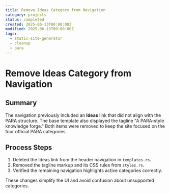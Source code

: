 ```yaml
---
title: Remove Ideas Category from Navigation
category: projects
status: completed
created: 2025-06-13T00:00:00Z
modified: 2025-06-13T00:00:00Z
tags:
  - static-site-generator
  - cleanup
  - para
---
```


# Remove Ideas Category from Navigation

## Summary

The navigation previously included an **Ideas** link that did not align with the PARA structure. The base template also displayed the tagline "A PARA-style knowledge forge." Both items were removed to keep the site focused on the four official PARA categories.

## Process Steps

1. Deleted the Ideas link from the header navigation in `templates.rs`.
2. Removed the tagline markup and its CSS rules from `styles.rs`.
3. Verified the remaining navigation highlights active categories correctly.

These changes simplify the UI and avoid confusion about unsupported categories.
